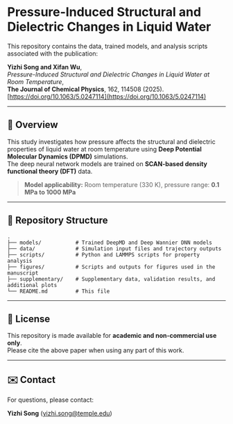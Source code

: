 # Pressure-Induced Structural and Dielectric Changes in Liquid Water

This repository contains the data, trained models, and analysis scripts associated with the publication:

**Yizhi Song and Xifan Wu**,  
*Pressure-Induced Structural and Dielectric Changes in Liquid Water at Room Temperature*,  
**The Journal of Chemical Physics**, 162, 114508 (2025).  
[https://doi.org/10.1063/5.0247114](https://doi.org/10.1063/5.0247114)

---

## 🧪 Overview

This study investigates how pressure affects the structural and dielectric properties of liquid water at room temperature using **Deep Potential Molecular Dynamics (DPMD)** simulations.  
The deep neural network models are trained on **SCAN-based density functional theory (DFT)** data.

> **Model applicability:** Room temperature (330 K), pressure range: **0.1 MPa to 1000 MPa**

---

## 📁 Repository Structure

```
.
├── models/           # Trained DeepMD and Deep Wannier DNN models
├── data/             # Simulation input files and trajectory outputs
├── scripts/          # Python and LAMMPS scripts for property analysis
├── figures/          # Scripts and outputs for figures used in the manuscript
├── supplementary/    # Supplementary data, validation results, and additional plots
└── README.md         # This file
```

---

## 📄 License

This repository is made available for **academic and non-commercial use only**.  
Please cite the above paper when using any part of this work.

---

## ✉️ Contact
For questions, please contact:

**Yizhi Song**  (yizhi.song@temple.edu)

